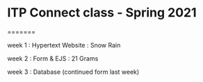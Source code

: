
# ITP Connect class - Spring 2021

=======

week 1 : Hypertext Website : Snow Rain

week 2 : Form & EJS : 21 Grams

week 3 : Database (continued form last week)
